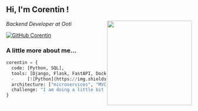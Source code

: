 <h2> Hi, I'm Corentin ! </h2>
<img align='right' src="https://media.giphy.com/media/LMt9638dO8dftAjtco/giphy.gif" width="230">
<p><em>Backend Developer at Ooti
</em></p>


[![GitHub Corentin](https://img.shields.io/github/followers/cocorico84?label=follow&style=social)](https://github.com/Cocorico84)


### A little more about me...  

```python
corentin = {
  code: [Python, SQL],
  tools: [Django, Flask, FastAPI, Docker, CircleCI, Heroku],
  - 	[![Python](https://img.shields.io/badge/Python-3776AB?style=for-the-badge&logo=python&logoColor=white)
  architecture: ["microservices", "MVC", "MVT"],
  challenge: "I am doing a little bit better every day !"
}
```
